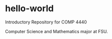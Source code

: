 # hello-world
Introductory Repository for COMP 4440

Computer Science and Mathematics major at FSU.
